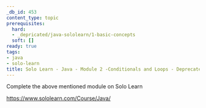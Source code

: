 ```yaml
---
_db_id: 453
content_type: topic
prerequisites:
  hard:
  - _depricated/java-sololearn/1-basic-concepts
  soft: []
ready: true
tags:
- java
- solo-learn
title: Solo Learn - Java - Module 2 -Conditionals and Loops - Deprecated
---
```


Complete the above mentioned module on Solo Learn

https://www.sololearn.com/Course/Java/
